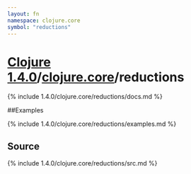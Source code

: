 ```yaml
---
layout: fn
namespace: clojure.core
symbol: "reductions"
---
```


# [Clojure 1.4.0](../../)/[clojure.core](../)/reductions

{% include 1.4.0/clojure.core/reductions/docs.md %}

##Examples

{% include 1.4.0/clojure.core/reductions/examples.md %}
## Source
{% include 1.4.0/clojure.core/reductions/src.md %}

